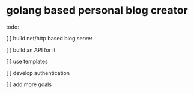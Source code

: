 # golang based personal blog creator

todo:

[ ] build net/http based blog server

[ ] build an API for it

[ ] use templates

[ ] develop authentication

[ ] add more goals
